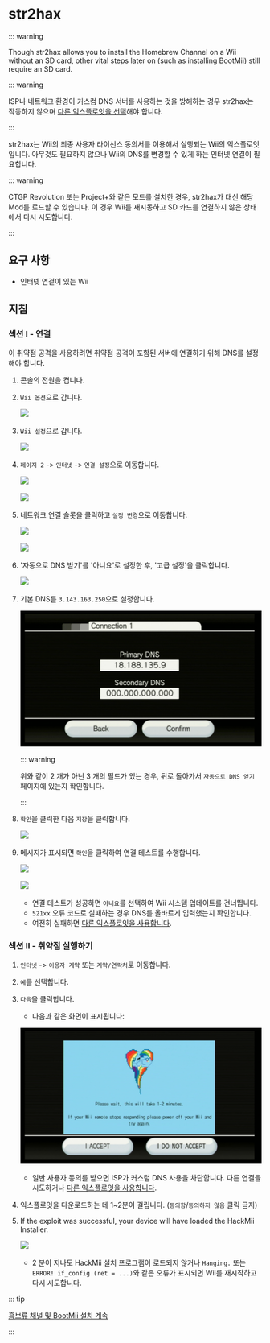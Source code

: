 # str2hax

::: warning

Though str2hax allows you to install the Homebrew Channel on a Wii without an SD card, other vital steps later on (such as installing BootMii) still require an SD card.

::: warning

ISP나 네트워크 환경이 커스컴 DNS 서버를 사용하는 것을 방해하는 경우 str2hax는 작동하지 않으며 [다른 익스플로잇을 선택](get-started)해야 합니다.

:::

str2hax는 Wii의 최종 사용자 라이선스 동의서를 이용해서 실행되는 Wii의 익스플로잇입니다. 아무것도 필요하지 않으나 Wii의 DNS를 변경할 수 있게 하는 인터넷 연결이 필요합니다.

::: warning

CTGP Revolution 또는 Project+와 같은 모드를 설치한 경우, str2hax가 대신 해당 Mod를 로드할 수 있습니다. 이 경우 Wii를 재시동하고 SD 카드를 연결하지 않은 상태에서 다시 시도합니다.

:::

## 요구 사항

- 인터넷 연결이 있는 Wii

## 지침

### 섹션 I - 연결

이 취약점 공격을 사용하려면 취약점 공격이 포함된 서버에 연결하기 위해 DNS를 설정해야 합니다.

1. 콘솔의 전원을 켭니다.

2. `Wii 옵션`으로 갑니다.

    ![](/images/riiconnect24/Internet_1.png)

3. `Wii 설정`으로 갑니다.

    ![](/images/riiconnect24/Internet_2.png)

4. `페이지 2` -> `인터넷` -> `연결 설정`으로 이동합니다.

    ![](/images/riiconnect24/Internet_3.png)

    ![](/images/riiconnect24/Internet_4.png)

5. 네트워크 연결 슬롯을 클릭하고 `설정 변경`으로 이동합니다.

    ![](/images/riiconnect24/Internet_5.png)

    ![](/images/riiconnect24/Internet_6.png)

6. '자동으로 DNS 받기'를 '아니요'로 설정한 후, '고급 설정'을 클릭합니다.

    ![](/images/riiconnect24/Internet_7.png)

7. 기본 DNS를 `3.143.163.250`으로 설정합니다.

    ![](/images/exploits/str2hax/dns.png)

    ::: warning

    위와 같이 2 개가 아닌 3 개의 필드가 있는 경우, 뒤로 돌아가서 `자동으로 DNS 얻기` 페이지에 있는지 확인합니다.

    :::

8. `확인`을 클릭한 다음 `저장`을 클릭합니다.

    ![](/images/riiconnect24/Internet_10.png)

9. 메시지가 표시되면 `확인`을 클릭하여 연결 테스트를 수행합니다.

    ![](/images/riiconnect24/Internet_11.png)

    ![](/images/riiconnect24/Internet_12.png)

    - 연결 테스트가 성공하면 `아니요`를 선택하여 Wii 시스템 업데이트를 건너뜁니다.
    - `521xx` 오류 코드로 실패하는 경우 DNS를 올바르게 입력했는지 확인합니다.
    - 여전히 실패하면 [다른 익스플로잇을 사용합니다](get-started).

### 섹션 II - 취약점 실행하기

1. `인터넷` -> `이용자 계약` 또는 `계약/연락처`로 이동합니다.

2. `예`를 선택합니다.

3. `다음`을 클릭합니다.

    - 다음과 같은 화면이 표시됩니다:

    ![](/images/exploits/str2hax/EULA.png)

    - 일반 사용자 동의를 받으면 ISP가 커스텀 DNS 사용을 차단합니다. 다른 연결을 시도하거나 [다른 익스플로잇을 사용합니다](get-started).

4. 익스플로잇을 다운로드하는 데 1~2분이 걸립니다. (`동의함`/`동의하지 않음` 클릭 금지)

5. If the exploit was successful, your device will have loaded the HackMii Installer.

    ![](/images/hackmii/scam.png)

    - 2 분이 지나도 HackMii 설치 프로그램이 로드되지 않거나 `Hanging.` 또는 `ERROR! if_config (ret = ...)`와 같은 오류가 표시되면 Wii를 재시작하고 다시 시도합니다.

::: tip

[홈브류 채널 및 BootMii 설치 계속](hbc)

:::
